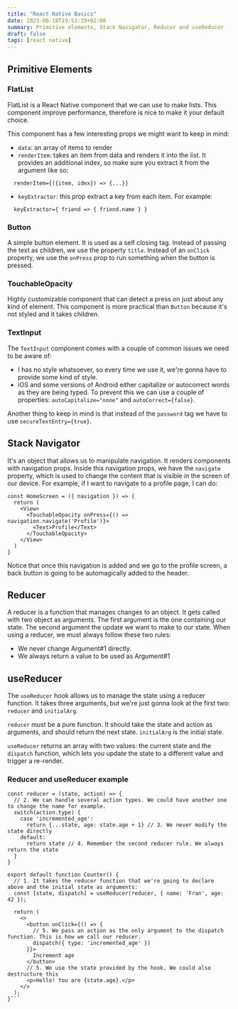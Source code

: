 ```yaml
---
title: "React Native Basics"
date: 2023-06-18T19:53:29+02:00
summary: Primitive elements, Stack Navigator, Reducer and useReducer
draft: false
tags: [react native]
---
```


## Primitive Elements

### FlatList

FlatList is a React Native component that we can use to make lists. This component improve performance, therefore is nice to make it your default choice.

This component has a few interesting props we might want to keep in mind:
* `data`: an array of items to render
* `renderItem`: takes an item from data and renders it into the list. It provides an additional index, so make sure you extract it from the argument like so:
```
  renderItem={({item, idex}) => {...}}
```
* `keyExtractor`: this prop extract a key from each item. For example:
```
  keyExtractor={ friend => { friend.name } }
```

### Button

A simple button element. It is used as a self closing tag. Instead of passing the text as children, we use the property `title`. Instead of an `onClick` property, we use the `onPress` prop to run something when the button is pressed.

### TouchableOpacity

Highly customizable component that can detect a press on just about any kind of element. This component is more practical than `Button` because it's not styled and it takes children.

### TextInput

The `TextInput` component comes with a couple of common issues we need to be aware of:
* I has no style whatsoever, so every time we use it, we're gonna have to provide some kind of style.
* iOS and some versions of Android either capitalize or autocorrect words as they are being typed. To prevent this we can use a couple of properties: `autoCapitalize="none"` and `autoCorrect={false}`.

Another thing to keep in mind is that instead of the `password` tag we have to use `secureTextEntry={true}`.

## Stack Navigator

It's an object that allows us to manipulate navigation. It renders components with navigation props. Inside this navigation props, we have the `navigate` property, which is used to change the content that is visible in the screen of our device. For example, if I want to navigate to a profile page, I can do:
```
const HomeScreen = ({ navigation }) => {
  return (
    <View>
      <TouchableOpacity onPress={() => navigation.navigate('Profile')}>
        <Text>Profile</Text>
      </TouchableOpacity>
    </View>
  )
}
```
Notice that once this navigation is added and we go to the profile screen, a back button is going to be automagically added to the header.

## Reducer

A reducer is a function that manages changes to an object. It gets called with two object as arguments. The first argument is the one containing our state. The second argument the update we want to make to our state. When using a reducer, we must always follow these two rules:
* We never change Argument#1 directly.
* We always return a value to be used as Argument#1

## useReducer

The `useReducer` hook allows us to manage the state using a reducer function. It takes three arguments, but we're just gonna look at the first two: `reducer` and `initialArg`.

`reducer` must be a pure function. It should take the state and action as arguments, and should return the next state.
`initialArg` is the initial state.

`useReducer` returns an array with two values: the current state and the `dispatch` function, which lets you update the state to a different value and trigger a re-render.

### Reducer and useReducer example

```
const reducer = (state, action) => {
  // 2. We can handle several action types. We could have another one to change the name for example.
  switch(action.type) {
    case 'incremented_age':
      return {...state, age: state.age + 1} // 3. We never modify the state directly
    default:
      return state // 4. Remember the second reducer rule. We always return the state
  }
}

export default function Counter() {
  // 1. It takes the reducer function that we're going to declare above and the initial state as arguments:
  const [state, dispatch] = useReducer(reducer, { name: 'Fran', age: 42 });

  return (
    <>
      <button onClick={() => {
        // 5. We pass an action as the only argument to the dispatch function. This is how we call our reducer.
        dispatch({ type: 'incremented_age' })
      }}>
        Increment age
      </button>
      // 5. We use the state provided by the hook. We could also destructure this
      <p>Hello! You are {state.age}.</p>
    </>
  );
}```

